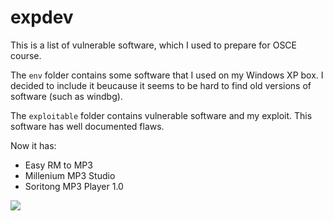 # expdev

This is a list of vulnerable software, which I used to prepare for OSCE course.

The `env` folder contains some software that I used on my Windows XP box. I decided to include it beucause it seems to be hard to find old versions of software (such as windbg).

The `exploitable` folder contains vulnerable software and my exploit. This software has well documented flaws.

Now it has:

* Easy RM to MP3
* Millenium MP3 Studio
* Soritong MP3 Player 1.0

![](https://i.imgur.com/XlPMH58.png)

